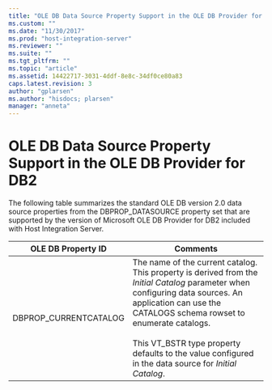 ```yaml
---
title: "OLE DB Data Source Property Support in the OLE DB Provider for DB22 | Microsoft Docs"
ms.custom: ""
ms.date: "11/30/2017"
ms.prod: "host-integration-server"
ms.reviewer: ""
ms.suite: ""
ms.tgt_pltfrm: ""
ms.topic: "article"
ms.assetid: 14422717-3031-4ddf-8e8c-34df0ce80a83
caps.latest.revision: 3
author: "gplarsen"
ms.author: "hisdocs; plarsen"
manager: "anneta"
---
```

# OLE DB Data Source Property Support in the OLE DB Provider for DB2
The following table summarizes the standard OLE DB version 2.0 data source properties from the DBPROP_DATASOURCE property set that are supported by the version of Microsoft OLE DB Provider for DB2 included with Host Integration Server.  


|  OLE DB Property ID   |                                                                                                                                                                Comments                                                                                                                                                                |
|-----------------------|----------------------------------------------------------------------------------------------------------------------------------------------------------------------------------------------------------------------------------------------------------------------------------------------------------------------------------------|
| DBPROP_CURRENTCATALOG | The name of the current catalog. This property is derived from the <em>Initial Catalog</em> parameter when configuring data sources. An application can use the CATALOGS schema rowset to enumerate catalogs.<br /><br /> This VT_BSTR type property defaults to the value configured in the data source for <em>Initial Catalog</em>. |

